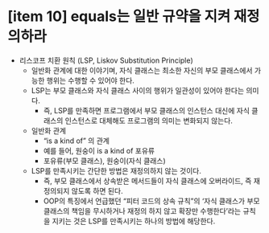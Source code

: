 # [item 10] equals는 일반 규약을 지켜 재정의하라 

- 리스코프 치환 원칙 (LSP, Liskov Substitution Principle)
  - 일반화 관계에 대한 이야기며, 자식 클래스는 최소한 자신의 부모 클래스에서 가능한 행위는 수행할 수 있어야 한다.
  - LSP는 부모 클래스와 자식 클래스 사이의 행위가 일관성이 있어야 한다는 의미다.
    - 즉, LSP를 만족하면 프로그램에서 부모 클래스의 인스턴스 대신에 자식 클래스의 인스턴스로 대체해도 프로그램의 의미는 변화되지 않는다.
  - 일반화 관계
    - “is a kind of” 의 관계
    - 예를 들어, 원숭이 is a kind of 포유류
    - 포유류(부모 클래스), 원숭이(자식 클래스)
  - LSP를 만족시키는 간단한 방법은 재정의하지 않는 것이다.
    - 즉, 부모 클래스에서 상속받은 메서드들이 자식 클래스에 오버라이드, 즉 재정의되지 않도록 하면 된다.
    - OOP의 특징에서 언급했던 “피터 코드의 상속 규칙”의 ‘자식 클래스가 부모 클래스의 책임을 무시하거나 재정의 하지 않고 확장만 수행한다’라는 규칙을 지키는 것은 LSP를 만족시키는 하나의 방법에 해당한다.